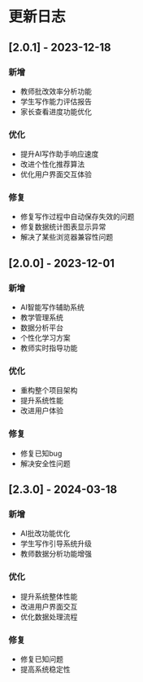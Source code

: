 # 更新日志

## [2.0.1] - 2023-12-18

### 新增
- 教师批改效率分析功能
- 学生写作能力评估报告
- 家长查看进度功能优化

### 优化
- 提升AI写作助手响应速度
- 改进个性化推荐算法
- 优化用户界面交互体验

### 修复
- 修复写作过程中自动保存失效的问题
- 修复数据统计图表显示异常
- 解决了某些浏览器兼容性问题

## [2.0.0] - 2023-12-01

### 新增
- AI智能写作辅助系统
- 教学管理系统
- 数据分析平台
- 个性化学习方案
- 教师实时指导功能

### 优化
- 重构整个项目架构
- 提升系统性能
- 改进用户体验

### 修复
- 修复已知bug
- 解决安全性问题

## [2.3.0] - 2024-03-18

### 新增
- AI批改功能优化
- 学生写作引导系统升级
- 教师数据分析功能增强

### 优化
- 提升系统整体性能
- 改进用户界面交互
- 优化数据处理流程

### 修复
- 修复已知问题
- 提高系统稳定性